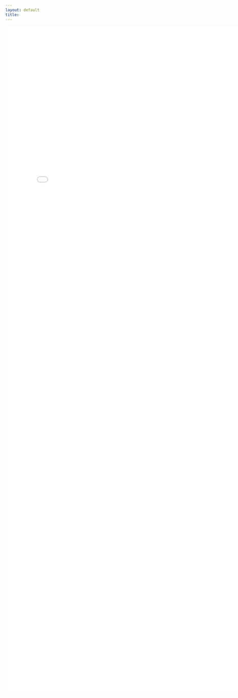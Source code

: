 ```yaml
---
layout: default
title: 
---
```

<embed src="/docs/manual/Modbus III_EKMBDXA_EN.pdf" width="800px" height="2100px" />